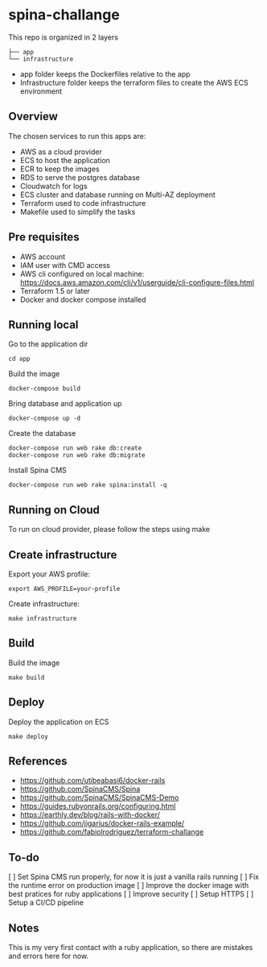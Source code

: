 # spina-challange

This repo is organized in 2 layers

```
├── app    
└── infrastructure
 ```

 * app folder keeps the Dockerfiles relative to the app
 * Infrastructure folder keeps the terraform files to create the AWS ECS environment

 ## Overview

 The chosen services to run this apps are:

 * AWS as a cloud provider
 * ECS  to host the application
 * ECR to keep the images
 * RDS to serve the postgres database
 * Cloudwatch for logs
 * ECS cluster and database running on Multi-AZ deployment
 * Terraform used to code infrastructure
 * Makefile used to simplify the tasks

## Pre requisites

* AWS account
* IAM user with CMD access
* AWS cli configured on local machine: https://docs.aws.amazon.com/cli/v1/userguide/cli-configure-files.html
* Terraform 1.5 or later
* Docker and docker compose installed

## Running local

Go to the application dir

```
cd app
```

Build the image

```
docker-compose build
```

Bring database and application up

```
docker-compose up -d
```

Create the database

```
docker-compose run web rake db:create
docker-compose run web rake db:migrate 
```

Install Spina CMS

```
docker-compose run web rake spina:install -q
```

## Running on Cloud

To run on cloud provider, please follow the steps using make

## Create infrastructure

Export your AWS profile:

```
export AWS_PROFILE=your-profile
```

Create infrastructure:
```
make infrastructure
```

## Build

Build the image
```
make build
```

## Deploy

Deploy the application on ECS
```
make deploy
```

## References

* https://github.com/utibeabasi6/docker-rails
* https://github.com/SpinaCMS/Spina
* https://github.com/SpinaCMS/SpinaCMS-Demo
* https://guides.rubyonrails.org/configuring.html
* https://earthly.dev/blog/rails-with-docker/
* https://github.com/jigarius/docker-rails-example/
* https://github.com/fabiolrodriguez/terraform-challange

## To-do

[ ] Set Spina CMS run properly, for now it is just a vanilla rails running
[ ] Fix the runtime error on production image
[ ] Improve the docker image with best pratices for ruby applications
[ ] Improve security
[ ] Setup HTTPS
[ ] Setup a CI/CD pipeline

## Notes

This is my very first contact with a ruby application, so there are mistakes and errors here for now.